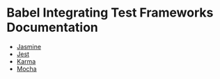 # Babel Integrating Test Frameworks Documentation

- [Jasmine](jasmine)
- [Jest](jest)
- [Karma](karma)
- [Mocha](mocha)
